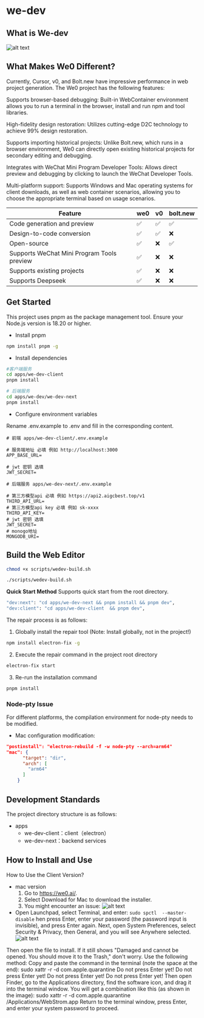 # we-dev

## What is We-dev

![alt text](image-1.png)

## What Makes We0 Different?

Currently, Cursor, v0, and Bolt.new have impressive performance in web project generation. The We0 project has the following features:

Supports browser-based debugging: Built-in WebContainer environment allows you to run a terminal in the browser, install and run npm and tool libraries.

High-fidelity design restoration: Utilizes cutting-edge D2C technology to achieve 99% design restoration.

Supports importing historical projects: Unlike Bolt.new, which runs in a browser environment, We0 can directly open existing historical projects for secondary editing and debugging.

Integrates with WeChat Mini Program Developer Tools: Allows direct preview and debugging by clicking to launch the WeChat Developer Tools.

Multi-platform support: Supports Windows and Mac operating systems for client downloads, as well as web container scenarios, allowing you to choose the appropriate terminal based on usage scenarios.

| Feature                                    | we0 | v0  | bolt.new |
| ------------------------------------------ | --- | --- | -------- |
| Code generation and preview                | ✅  | ✅  | ✅       |
| Design-to-code conversion                  | ✅  | ✅  | ❌       |
| Open-source                                | ✅  | ❌  | ✅       |
| Supports WeChat Mini Program Tools preview | ✅  | ❌  | ❌       |
| Supports existing projects                 | ✅  | ❌  | ❌       |
| Supports Deepseek                          | ✅  | ❌  | ❌       |

## Get Started

This project uses pnpm as the package management tool. Ensure your Node.js version is 18.20 or higher.

- Install pnpm

```bash
npm install pnpm -g
```

- Install dependencies

```bash
#客户端服务
cd apps/we-dev-client
pnpm install

# 后端服务
cd apps/we-dev/we-dev-next
pnpm install

```

- Configure environment variables

Rename .env.example to .env and fill in the corresponding content.

```shell
# 前端 apps/we-dev-client/.env.example

# 服务端地址 必填 例如 http://localhost:3000
APP_BASE_URL=

# jwt 密钥 选填
JWT_SECRET=

# 后端服务 apps/we-dev-next/.env.example

# 第三方模型api 必填 例如 https://api2.aigcbest.top/v1
THIRD_API_URL=
# 第三方模型api key 必填 例如 sk-xxxx
THIRD_API_KEY=
# jwt 密钥 选填
JWT_SECRET=
# monogo地址
MONGODB_URI=
```

## Build the Web Editor

```bash
chmod +x scripts/wedev-build.sh

./scripts/wedev-build.sh
```

**Quick Start Method**
Supports quick start from the root directory.

```bash
"dev:next": "cd apps/we-dev-next && pnpm install && pnpm dev",
"dev:client": "cd apps/we-dev-client  && pnpm dev",
```

The repair process is as follows:

1. Globally install the repair tool (Note: Install globally, not in the project!)

```bash
npm install electron-fix -g
```

2. Execute the repair command in the project root directory

```bash
electron-fix start
```

3. Re-run the installation command

```bash
pnpm install
```

### Node-pty Issue

For different platforms, the compilation environment for node-pty needs to be modified.

- Mac configuration modification:

```json
"postinstall": "electron-rebuild -f -w node-pty --arch=arm64"
"mac": {
      "target": "dir",
      "arch": [
        "arm64"
      ]
    }
```

## Development Standards

The project directory structure is as follows:

- apps
  - we-dev-client：client（electron）
  - we-dev-next：backend services

## How to Install and Use

How to Use the Client Version?

- mac version
  1. Go to https://we0.ai/.
  2. Select Download for Mac to download the installer.
  3. You might encounter an issue:
     ![alt text](image-2.png)
- Open Launchpad, select Terminal, and enter:
  `sudo spctl  --master-disable`
  hen press Enter, enter your password (the password input is invisible), and press Enter again.
  Next, open System Preferences, select Security & Privacy, then General, and you will see Anywhere selected.
  ![alt text](image-3.png)

Then open the file to install.
If it still shows "Damaged and cannot be opened. You should move it to the Trash," don't worry. Use the following method:
Copy and paste the command in the terminal (note the space at the end):
sudo xattr -r -d com.apple.quarantine
Do not press Enter yet! Do not press Enter yet! Do not press Enter yet! Do not press Enter yet!
Then open Finder, go to the Applications directory, find the software icon, and drag it into the terminal window. You will get a combination like this (as shown in the image):
sudo xattr -r -d com.apple.quarantine /Applications/WebStrom.app
Return to the terminal window, press Enter, and enter your system password to proceed.
